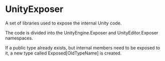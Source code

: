 # UnityExposer
A set of libraries used to expose the internal Unity code.

The code is divided into the UnityEngine.Exposer and UnityEditor.Exposer namespaces.

If a public type already exists, but internal members need to be exposed to it, a new type called Exposed[OldTypeName] is created.
